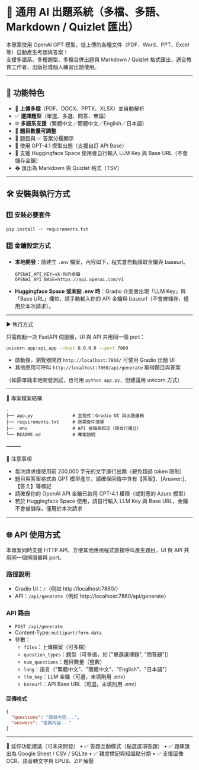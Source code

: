 # 📄 通用 AI 出題系統（多檔、多語、Markdown / Quizlet 匯出）

本專案使用 OpenAI GPT 模型，從上傳的各種文件（PDF、Word、PPT、Excel 等）自動產生考題與答案！  
支援多語系、多種題型、多檔合併出題與 Markdown / Quizlet 格式匯出，適合教育工作者、出版社或個人練習出題使用。

---

## 🚀 功能特色

- 📎 **上傳多檔**（PDF、DOCX、PPTX、XLSX）並自動解析
- ✅ **選擇題型**（單選、多選、問答、申論）
- 🌐 **多語系支援**（繁體中文／簡體中文／English／日本語）
- 🔢 **題目數量可調整**
- 📘 題目與 ✅ 答案分欄顯示
- 🧠 使用 GPT-4.1 模型出題（支援自訂 API Base）
- 🔐 支援 Huggingface Space 使用者自行輸入 LLM Key 與 Base URL（不會儲存金鑰）
- � 匯出為 Markdown 與 Quizlet 格式（TSV）

---

## 🛠 安裝與執行方式

### 1️⃣ 安裝必要套件

```bash
pip install -r requirements.txt
```

### 2️⃣ 金鑰設定方式

- **本地開發**：請建立 `.env` 檔案，內容如下，程式會自動讀取金鑰與 baseurl。
  ```
  OPENAI_API_KEY=sk-你的金鑰
  OPENAI_API_BASE=https://api.openai.com/v1
  ```
- **Huggingface Space 或未設 .env 時**：Gradio 介面會出現「LLM Key」與「Base URL」欄位，請手動輸入你的 API 金鑰與 baseurl（不會被儲存，僅用於本次請求）。

---

▶️ 執行方式

只需啟動一次 FastAPI 伺服器，UI 與 API 共用同一個 port：

```bash
uvicorn app:api_app --host 0.0.0.0 --port 7860
```

- 啟動後，瀏覽器開啟 `http://localhost:7860/` 可使用 Gradio 出題 UI
- 其他應用可呼叫 `http://localhost:7860/api/generate` 取得題目與答案

（如需單純本地開發測試，也可用 `python app.py`，但建議用 uvicorn 方式）

---
📂 專案檔案結構
```
.
├── app.py               # 主程式：Gradio UI 與出題邏輯
├── requirements.txt     # 所需套件清單
├── .env                 # API 金鑰與設定（請自行建立）
└── README.md            # 專案說明
```


⸻

📌 注意事項
- 每次請求僅使用前 200,000 字元的文字進行出題（避免超過 token 限制）
- 題目與答案格式由 GPT 模型產生，請確保回傳中含有【答案】、[Answer:]、【答え】等標記
- 請確保你的 OpenAI API 金鑰已啟用 GPT-4.1 權限（或對應的 Azure 模型）
- 若於 Huggingface Space 使用，請自行輸入 LLM Key 與 Base URL，金鑰不會被儲存，僅用於本次請求

---

## 🌐 API 使用方式

本專案同時支援 HTTP API，方便其他應用程式直接呼叫產生題目。UI 與 API 共用同一個伺服器與 port。

### 路徑說明

- Gradio UI：`/`（例如 http://localhost:7860/）
- API：`/api/generate`（例如 http://localhost:7860/api/generate）

### API 路由

- `POST /api/generate`
- Content-Type: `multipart/form-data`
- 參數：
  - `files`：上傳檔案（可多檔）
  - `question_types`：題型（可多值，如 ["單選選擇題", "問答題"]）
  - `num_questions`：題目數量（整數）
  - `lang`：語言（"繁體中文"、"簡體中文"、"English"、"日本語"）
  - `llm_key`：LLM 金鑰（可選，未填則用 .env）
  - `baseurl`：API Base URL（可選，未填則用 .env）

#### 回傳格式

```json
{
  "questions": "題目內容...",
  "answers": "答案內容..."
}
```

---

🧠 延伸功能建議（可未來開發）
	•	✅ 答題互動模式（點選選項答題）
	•	✅ 題庫匯出為 Google Sheet / CSV / SQLite
	•	✅ 難度標記與知識點分類
	•	✅ 支援圖像 OCR、語音轉文字與 EPUB、ZIP 解壓

